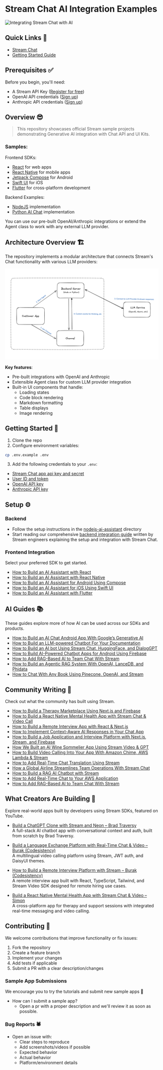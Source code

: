 # Stream Chat AI Integration Examples

![Integrating Stream Chat with AI](/assets/repo_cover.png)

## **Quick Links** 🔗
- [Stream Chat](https://getstream.io/chat/)
- [Getting Started Guide](https://getstream.io/blog/ai-assistant/)

## Prerequisites ✅

Before you begin, you'll need:
- A Stream API Key ([Register for free](https://getstream.io/try-for-free/))
- OpenAI API credentials ([Sign up](https://platform.openai.com/signup))
- Anthropic API credentials ([Sign up](https://www.anthropic.com/api))

## Overview 😎

> This repository showcases official Stream sample projects demonstrating Generative AI integration with Chat API and UI Kits.

### Samples:

Frontend SDKs:
- [React](https://getstream.io/blog/react-assistant/) for web apps
- [React Native](https://getstream.io/blog/react-native-assistant/) for mobile apps
- [Jetpack Compose](https://getstream.io/blog/android-assistant/) for Android
- [Swift UI](https://getstream.io/blog/ios-assistant/) for iOS
- [Flutter](https://getstream.io/blog/flutter-assistant/) for cross-platform development

Backend Examples:
- [NodeJS](https://getstream.io/blog/nodejs-assistant/) implementation
- [Python AI Chat](https://getstream.io/blog/python-assistant/) implementation


You can use our pre-built OpenAI/Anthropic integrations or extend the Agent class to work with any external LLM provider.

## Architecture Overview 🏗️

The repository implements a modular architecture that connects Stream's Chat functionality with various LLM providers:

![Stream Chat AI Integration Architecture](/assets/arch_diagram.png)

**Key features**:
- Pre-built integrations with OpenAI and Anthropic
- Extensible Agent class for custom LLM provider integration
- Built-in UI components that handle:
  - Loading states
  - Code block rendering
  - Markdown formatting
  - Table displays
  - Image rendering

## Getting Started 🚀

1. Clone the repo
2. Configure environment variables:
```sh
cp .env.example .env
```

3. Add the following credentials to your `.env`:
- [Stream Chat app api key and secret](https://getstream.io/try-for-free/)
- [User ID and token](https://getstream.io/chat/docs/javascript/tokens_and_authentication/?language=javascript&q=secret#manually-generating-tokens)
- [OpenAI API key](https://openai.com/product)
- [Anthropic API key](https://www.anthropic.com/api)

## Setup ⚙️

### **Backend**

- Follow the setup instructions in the [nodejs-ai-assistant](https://github.com/GetStream/chat-ai-samples/tree/main/nodejs-ai-assistant) directory
- Start reading our comprehensive [backend integration guide](https://getstream.io/blog/nodejs-assistant/) written by Stream engineers explaining the setup and integration with Stream Chat.

### Frontend Integration

Select your preferred SDK to get started.

* [How to Build an AI Assistant with React](https://getstream.io/blog/react-assistant/)
* [How to Build an AI Assistant with React Native](https://getstream.io/blog/react-native-assistant/)
* [How to Build an AI Assistant for Android Using Compose](https://getstream.io/blog/android-assistant/)
* [How to Build an AI Assistant for iOS Using Swift UI](https://getstream.io/blog/ios-assistant/)
* [How to Build an AI Assistant with Flutter](https://getstream.io/blog/flutter-assistant/)

## AI Guides 📚  
These guides explore more of how AI can be used across our SDKs and products.

- [How to Build an AI Chat Android App With Google’s Generative AI](https://getstream.io/blog/android-generative-ai/)
- [How to Build an LLM-powered Chatbot For Your Documentation](https://getstream.io/blog/llm-chatbot-docs/)
- [How to Build an AI bot Using Stream Chat, HuggingFace, and DialogGPT](https://getstream.io/blog/conversational-ai-flutter/)
- [How to Build AI-Powered Chatbot Apps for Android Using Firebase](https://getstream.io/blog/ai-chat-firebase/)
- [How to Add RAG-Based AI to Team Chat With Stream](https://getstream.io/blog/ai-team-chat/)
- [How to Build an Agentic RAG System With OpenAI, LanceDB, and Phidata](https://getstream.io/blog/agentic-ai-rag/)
- [How to Chat With Any Book Using Pinecone, OpenAI, and Stream](https://getstream.io/blog/ai-book-chat/)


## Community Writing 📝 
Check out what the community has built using Stream.

- [How to Build a Therapy Marketplace Using Next.js and Firebase](https://getstream.io/blog/build-therapy-app/)
- [How to Build a React Native Mental Health App with Stream Chat & Video Call](https://getstream.io/blog/mental-health-react-native/)
- [How to Build a Remote Interview App with React & Next.js](https://getstream.io/blog/interview-app-react-nextjs/)
- [How to Implement Context-Aware AI Responses in Your Chat App](https://getstream.io/blog/ai-chat-memory/)
- [How to Build a Job Application and Interview Platform with Next.js, Stream, and Firebase](https://getstream.io/blog/job-app-interview-platform/)
- [How We Built an AI Wine Sommelier App Using Stream Video & GPT](https://getstream.io/blog/ai-wine-sommelier/)
- [How to Build Video Calling Into Your App With Amazon Chime, AWS Lambda & Stream](https://getstream.io/blog/video-calling-amazon-lambda-chime/)
- [How to Add Real-Time Chat Translation Using Stream](https://getstream.io/blog/real-time-chat-translation/)
- [How a Global Airline Streamlines Team Operations With Stream Chat](https://getstream.io/blog/airline-team-chat/)
- [How to Build a RAG AI Chatbot with Stream](https://getstream.io/blog/rag-ai-chatbot/)
- [How to Add Real-Time Chat to Your AWS Application](https://getstream.io/blog/aws-chat-app/)
- [How to Add RAG-Based AI to Team Chat With Stream](https://getstream.io/blog/ai-team-chat/)


## What Creators Are Building 🚀 
Explore real-world apps built by developers using Stream SDKs, featured on YouTube.

- [Build a ChatGPT Clone with Stream and Neon – Brad Traversy](https://youtu.be/VR3p7almo_c?feature=shared)  
  A full-stack AI chatbot app with conversational context and auth, built from scratch by Brad Traversy.

- [Build a Language Exchange Platform with Real-Time Chat & Video – Burak (Codesistency)](https://www.youtube.com/watch?v=ZuwigEmwsTM)  
  A multilingual video calling platform using Stream, JWT auth, and DaisyUI themes.

- [How to Build a Remote Interview Platform with Stream – Burak (Codesistency)](https://youtu.be/xEnnRNH_lyw?si=UD2M4PDXzMYakpns)  
  A remote interview app built with React, TypeScript, Tailwind, and Stream Video SDK designed for remote hiring use cases.

- [Build a React Native Mental Health App with Stream Chat & Video – Simon](https://youtu.be/A8gJFybTPr0?si=aeWu1Ne9twoWWvha)  
  A cross-platform app for therapy and support sessions with integrated real-time messaging and video calling.

## Contributing 🤔

We welcome contributions that improve functionality or fix issues:

1. Fork the repository
2. Create a feature branch
3. Implement your changes
4. Add tests if applicable
5. Submit a PR with a clear description/changes

### Sample App Submissions

We encourage you to try the tutorials and submit new sample apps 🥳

- How can I submit a sample app?
  - Open a pr with a proper description and we'll review it as soon as possible.

### Bug Reports 🕷
- Open an issue with:
  - Clear steps to reproduce
  - Add screenshots/videos if possible
  - Expected behavior
  - Actual behavior
  - Platform/environment details
